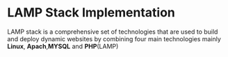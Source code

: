 # LAMP Stack Implementation

LAMP stack is a comprehensive set of technologies that are used to build and deploy dynamic websites by combining  four main technologies mainly **Linux**, **Apach**,**MYSQL** and **PHP**(LAMP) 


